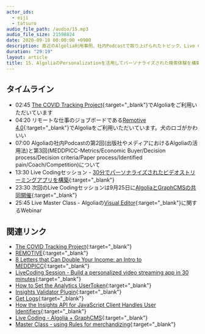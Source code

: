```yaml
---
actor_ids:
  - eiji
  - tatsuro
audio_file_path: /audio/15.mp3
audio_file_size: 21598824
date: 2020-09-18 00:00:00 +0900
description: 直近のAlgolia利用事例、社内Podcastで取り上げられたトピック、Live Codingセッション、Visual Editorのセミナーについて話しました
duration: "29:19"
layout: article
title: 15. AlgoliaのPersonalizationを活用してパーソナライズされた検索体験を構築するLive Codingセッション
---
```


## タイムライン

- 02:45 [The COVID Tracking Project](https://covidtracking.com/blog/tech-partners){:target="_blank"}でAlgoliaをご利用いただいています
- 04:20 リモートな仕事のジョブボードである[Remotive 4.0](https://www.producthunt.com/posts/remotive-4-0-2){:target="_blank"}でAlgoliaをご利用いただいています。犬のロゴがかわいい
- 07:00 Algoliaの社内Podcastの第2回(出版社やメディアにおけるAlgoliaの活用法)と第3回(MEDDPICC-Metrics/Economic Buyer/Decision process/Decision criteria/Paper process/Identified pain/Coach/Competition)について
- 13:30 Live Codingセッション - [30分でパーソナライズされたビデオストリーミングアプリを構築](https://resources.algolia.com/webinars/devvirtualevent-livecodingpersonalization-media){:target="_blank"}
- 23:30 次回のLive Codingセッションは9月25日に[AlgoliaとGraphCMSの共同開催](https://www.eventbrite.com/e/live-coding-algolia-graphcms-tickets-115360291738){:target="_blank"}
- 25:45 Live Master Class - Algoliaの[Visual Editor](https://www.algolia.com/products/visual-editor/){:target="_blank"}に関するWebinar

## 関連リンク

- [The COVID Tracking Project](https://covidtracking.com/){:target="_blank"}
- [REMOTIVE](https://remotive.io/){:target="_blank"}
- [8 Letters that Can Double Your Income: an Intro to MEDDPICC](https://www.saleshacker.com/meddpicc-intro/){:target="_blank"}
- [LiveCoding Session - Build a personalized video streaming app in 30 minutes](https://resources.algolia.com/webinars/devvirtualevent-livecodingpersonalization-media){:target="_blank"}
- [How to Set the Analytics UserToken](https://www.algolia.com/doc/guides/getting-insights-and-analytics/search-analytics/out-of-the-box-analytics/how-to/specify-which-user-is-doing-the-search/){:target="_blank"}
- [Insights Validator Plugin](https://www.algolia.com/doc/guides/getting-insights-and-analytics/search-analytics/click-through-and-conversions/in-depth/insights-validator-plugin){:target="_blank"}
- [Get Logs](https://www.algolia.com/doc/api-reference/api-methods/get-logs/){:target="_blank"}
- [How the Insights API for JavaScript Client Handles User Identifiers](https://www.algolia.com/doc/guides/getting-insights-and-analytics/search-analytics/click-through-and-conversions/in-depth/cookie-strategy/){:target="_blank"}
- [Live Coding - Algolia + GraphCMS](https://www.eventbrite.com/e/live-coding-algolia-graphcms-tickets-115360291738){:target="_blank"}
- [Master Class - using Rules for merchandizing](https://resources.algolia.com/home/webinar-masterclassrules-dg){:target="_blank"}